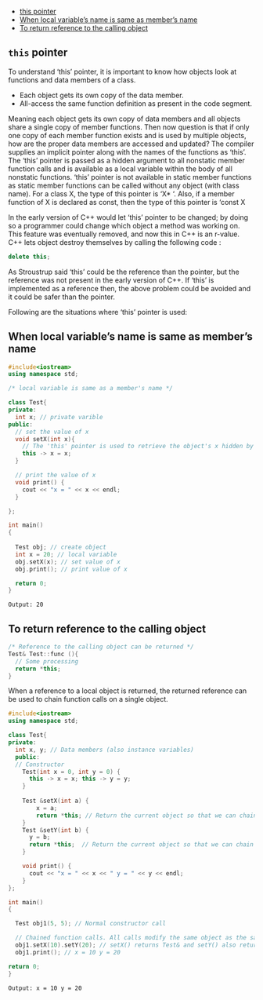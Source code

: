 - [this pointer](#this-pointer)
- [When local variable’s name is same as member’s name](#When-local-variable’s-name-is-same-as-member’s-name)
- [To return reference to the calling object](#To-return-reference-to-the-calling-object)


## `this` pointer

To understand ‘this’ pointer, it is important to know how objects look at functions and data members of a class.

- Each object gets its own copy of the data member.
- All-access the same function definition as present in the code segment.

Meaning each object gets its own copy of data members and all objects share a single copy of member functions.
Then now question is that if only one copy of each member function exists and is used by multiple objects, how are the proper data members are accessed and updated?
The compiler supplies an implicit pointer along with the names of the functions as ‘this’.
The ‘this’ pointer is passed as a hidden argument to all nonstatic member function calls and is available as a local variable within the body of all nonstatic functions. ‘this’ pointer is not available in static member functions as static member functions can be called without any object (with class name).
For a class X, the type of this pointer is ‘X* ‘. Also, if a member function of X is declared as const, then the type of this pointer is ‘const X 

In the early version of C++ would let ‘this’ pointer to be changed; by doing so a programmer could change which object a method was working on. This feature was eventually removed, and now this in C++ is an r-value.
C++ lets object destroy themselves by calling the following code :

```cpp
delete this;
```

As Stroustrup said ‘this’ could be the reference than the pointer, but the reference was not present in the early version of C++. If ‘this’ is implemented as a reference then, the above problem could be avoided and it could be safer than the pointer.

Following are the situations where ‘this’ pointer is used:
## When local variable’s name is same as member’s name
```cpp
#include<iostream>
using namespace std;

/* local variable is same as a member's name */

class Test{
private:
  int x; // private varible
public:
  // set the value of x
  void setX(int x){
    // The 'this' pointer is used to retrieve the object's x hidden by the local variable 'x'
    this -> x = x;
  }

  // print the value of x 
  void print() { 
    cout << "x = " << x << endl; 
  }

};

int main()
{
  
  Test obj; // create object
  int x = 20; // local variable
  obj.setX(x); // set value of x
  obj.print(); // print value of x

  return 0;
}
```
`Output: 20`

## To return reference to the calling object
```cpp
/* Reference to the calling object can be returned */
Test& Test::func (){
  // Some processing
  return *this;
}
```

When a reference to a local object is returned, the returned reference can be used to chain function calls on a single object.

```cpp
#include<iostream>
using namespace std;

class Test{
private:
  int x, y; // Data members (also instance variables)
  public:
  // Constructor
    Test(int x = 0, int y = 0) {
      this -> x = x; this -> y = y; 
    }
   
    Test &setX(int a) { 
        x = a; 
        return *this; // Return the current object so that we can chain this function call
    }
    Test &setY(int b) { 
      y = b; 
      return *this;  // Return the current object so that we can chain this function call
    }

    void print() { 
      cout << "x = " << x << " y = " << y << endl; 
    }
};

int main()
{

  Test obj1(5, 5); // Normal constructor call

  // Chained function calls. All calls modify the same object as the same object is returned by reference
  obj1.setX(10).setY(20); // setX() returns Test& and setY() also returns Test&
  obj1.print(); // x = 10 y = 20

return 0;
}

```

`Output: x = 10 y = 20`




